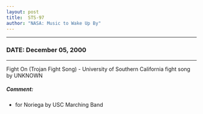 ```yaml
---
layout: post
title:  STS-97
author: "NASA: Music to Wake Up By"
---
```


----
### DATE: December 05, 2000
----
Fight On (Trojan Fight Song) - University of Southern California fight song by UNKNOWN

##### Comment:
* for Noriega by USC Marching Band
